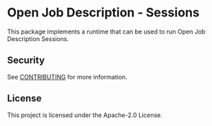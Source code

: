 # Open Job Description - Sessions

This package implements a runtime that can be used to run Open Job Description Sessions.

## Security

See [CONTRIBUTING](CONTRIBUTING.md#security-issue-notifications) for more information.

## License

This project is licensed under the Apache-2.0 License.
